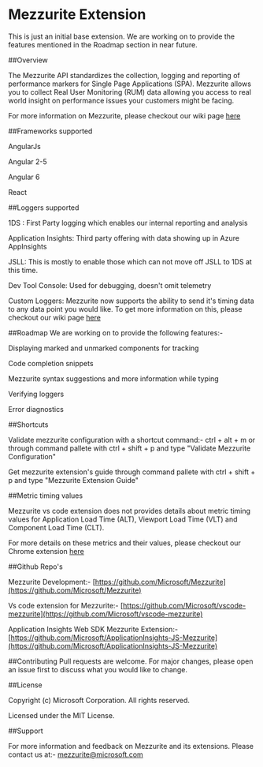 # Mezzurite Extension
This is just an initial base extension. We are working on to provide the features mentioned in the Roadmap section in near future.

##Overview

The Mezzurite API standardizes the collection, logging and reporting of performance markers for Single Page Applications (SPA). Mezzurite allows you to collect Real User Monitoring (RUM) data allowing you access to real world insight on performance issues your customers might be facing.

For more information on Mezzurite, please checkout our wiki page [here](https://osgwiki.com/wiki/Mezzurite)

##Frameworks supported

AngularJs

Angular 2-5

Angular 6

React

##Loggers supported

1DS : First Party logging which enables our internal reporting and analysis

Application Insights: Third party offering with data showing up in Azure AppInsights

JSLL: This is mostly to enable those which can not move off JSLL to 1DS at this time.

Dev Tool Console: Used for debugging, doesn't omit telemetry

Custom Loggers: Mezzurite now supports the ability to send it's timing data to any data point you would like. To get more information on this, please checkout our wiki page [here](https://osgwiki.com/wiki/Mezzurite#Custom_Loggers)

##Roadmap
We are working on to provide the following features:-

Displaying marked and unmarked components for tracking

Code completion snippets

Mezzurite syntax suggestions and more information while typing

Verifying loggers

Error diagnostics

##Shortcuts

Validate mezzurite configuration with a shortcut command:- ctrl + alt + m or through command pallete with ctrl + shift + p and type "Validate Mezzurite Configuration"

Get mezzurite extension's guide through command pallete with ctrl + shift + p and type "Mezzurite Extension Guide"

##Metric timing values

Mezzurite vs code extension does not provides details about metric timing values for Application Load Time (ALT), Viewport Load Time (VLT) and Component Load Time (CLT). 

For more details on these metrics and their values, please checkout our Chrome extension [here](https://www.linkToChromeExtension.com)

##Github Repo's

Mezzurite Development:- [https://github.com/Microsoft/Mezzurite](https://github.com/Microsoft/Mezzurite)

Vs code extension for Mezzurite:- [https://github.com/Microsoft/vscode-mezzurite](https://github.com/Microsoft/vscode-mezzurite)

Application Insights Web SDK Mezzurite Extension:- [https://github.com/Microsoft/ApplicationInsights-JS-Mezzurite](https://github.com/Microsoft/ApplicationInsights-JS-Mezzurite)

##Contributing
Pull requests are welcome. For major changes, please open an issue first to discuss what you would like to change.

##License

Copyright (c) Microsoft Corporation. All rights reserved.

Licensed under the MIT License.

##Support

For more information and feedback on Mezzurite and its extensions. Please contact us at:- [mezzurite@microsoft.com](mailto:mezzurite@microsoft.com)

